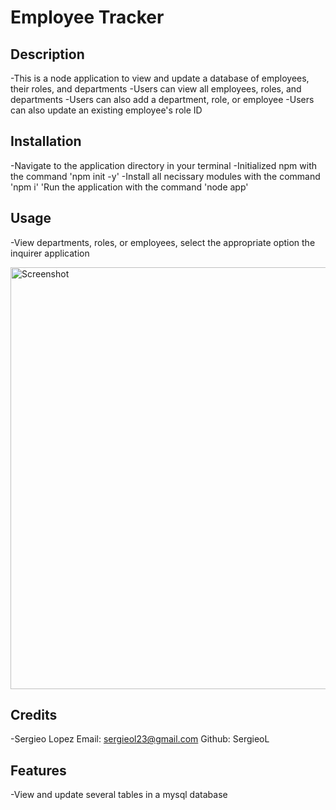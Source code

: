 # Employee Tracker

## Description

-This is a node application to view and update a database of employees, their roles, and departments
-Users can view all employees, roles, and departments
-Users can also add a department, role, or employee
-Users can also update an existing employee's role ID

## Installation

-Navigate to the application directory in your terminal
-Initialized npm with the command 'npm init -y'
-Install all necissary modules with the command 'npm i'
'Run the application with the command 'node app'

## Usage 

-View departments, roles, or employees, select the appropriate option the inquirer application

<img width="675" alt="Screenshot" src="https://user-images.githubusercontent.com/98509170/166096296-2d817d8d-ad95-4ac7-9b58-c2d8d2641c1f.png">


## Credits

-Sergieo Lopez Email: sergieol23@gmail.com Github: SergieoL

## Features

-View and update several tables in a mysql database
